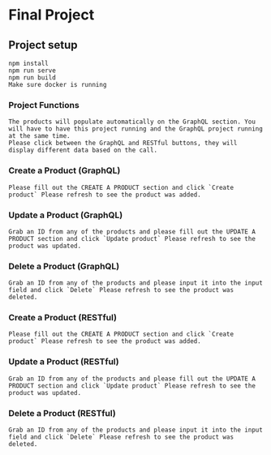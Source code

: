 # Final Project

## Project setup
```
npm install
npm run serve
npm run build
Make sure docker is running
```

### Project Functions
```
The products will populate automatically on the GraphQL section. You will have to have this project running and the GraphQL project running at the same time.
Please click between the GraphQL and RESTful buttons, they will display different data based on the call. 
```

### Create a Product (GraphQL)
```
Please fill out the CREATE A PRODUCT section and click `Create product` Please refresh to see the product was added.
```

### Update a Product (GraphQL)
```
Grab an ID from any of the products and please fill out the UPDATE A PRODUCT section and click `Update product` Please refresh to see the product was updated.
```

### Delete a Product (GraphQL)
```
Grab an ID from any of the products and please input it into the input field and click `Delete` Please refresh to see the product was deleted.
```

### Create a Product (RESTful)
```
Please fill out the CREATE A PRODUCT section and click `Create product` Please refresh to see the product was added.
```

### Update a Product (RESTful)
```
Grab an ID from any of the products and please fill out the UPDATE A PRODUCT section and click `Update product` Please refresh to see the product was updated.
```

### Delete a Product (RESTful)
```
Grab an ID from any of the products and please input it into the input field and click `Delete` Please refresh to see the product was deleted.
```

